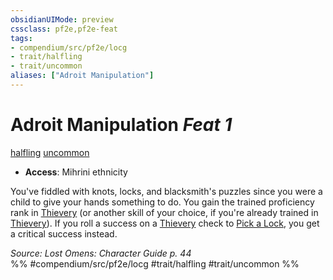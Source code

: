 ```yaml
---
obsidianUIMode: preview
cssclass: pf2e,pf2e-feat
tags:
- compendium/src/pf2e/locg
- trait/halfling
- trait/uncommon
aliases: ["Adroit Manipulation"]
---
```

# Adroit Manipulation  *Feat 1*  
[halfling](../../Rules/traits/halfling.md)  [uncommon](../../Rules/traits/uncommon.md)  

- **Access**: Mihrini ethnicity

You've fiddled with knots, locks, and blacksmith's puzzles since you were a child to give your hands something to do. You gain the trained proficiency rank in [Thievery](../skills.md#Thievery) (or another skill of your choice, if you're already trained in [Thievery](../skills.md#Thievery)). If you roll a success on a [Thievery](../skills.md#Thievery) check to [Pick a Lock](../../Rules/actions/pick-a-lock.md), you get a critical success instead.

*Source: Lost Omens: Character Guide p. 44*  
%% #compendium/src/pf2e/locg #trait/halfling #trait/uncommon %%